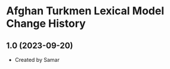 Afghan Turkmen Lexical Model Change History
====================

1.0 (2023-09-20)
----------------
* Created by Samar
